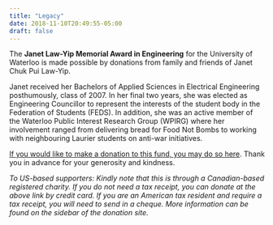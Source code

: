 ```yaml
---
title: "Legacy"
date: 2018-11-10T20:49:55-05:00
draft: false
---
```


The <b>Janet Law-Yip Memorial Award in Engineering</b> for the University of Waterloo is made possible by donations from family and friends of Janet Chuk Pui Law-Yip.

Janet received her Bachelors of Applied Sciences in Electrical Engineering posthumously, class of 2007. In her final two years, she was elected as Engineering Councillor to represent the interests of the student body in the Federation of Students (FEDS). In addition, she was an active member of the Waterloo Public Interest Research Group (WPIRG) where her involvement ranged from delivering bread for Food Not Bombs to working with neighbouring Laurier students on anti-war initiatives.

<a href="https://waterloo.imodules.com/law-yip-award">If you would like to make a donation to this fund, you may do so here</a>. Thank you in advance for your generosity and kindness.

<i>To US-based supporters: Kindly note that this is through a Canadian-based registered charity. If you do not need a tax receipt, you can donate at the above link by credit card. If you are an American tax resident and require a tax receipt, you will need to send in a cheque. More information can be found on the sidebar of the donation site.

</i>
